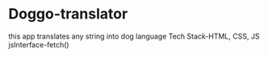 # Doggo-translator
 
 this app translates any string into dog language Tech Stack-HTML, CSS, JS jsInterface-fetch()
